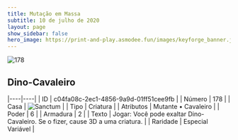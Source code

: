 ```yaml
---
title: Mutação em Massa
subtitle: 10 de julho de 2020
layout: page
show_sidebar: false
hero_image: https://print-and-play.asmodee.fun/images/keyforge_banner.jpg
---
```


![178](https://cdn.keyforgegame.com/media/card_front/pt/479_178_FV35M77JCR76_pt.png)

## Dino-Cavaleiro

|----|----|
| ID | c04fa08c-2ec1-4856-9a9d-01ff51cee9fb |
| Número | 178 |
| Casa | ![Sanctum](https://archonarcana.com/images/thumb/c/c7/Sanctum.png/22px-Sanctum.png "Santuário") |
| Tipo | Criatura |
| Atributos | Mutante • Cavaleiro |
| Poder | 6 |
| Armadura | 2 |
| Texto | Jogar: Você pode exaltar Dino-Cavaleiro. Se o fizer, cause 3D a uma criatura. |
| Raridade | Especial Variável |
